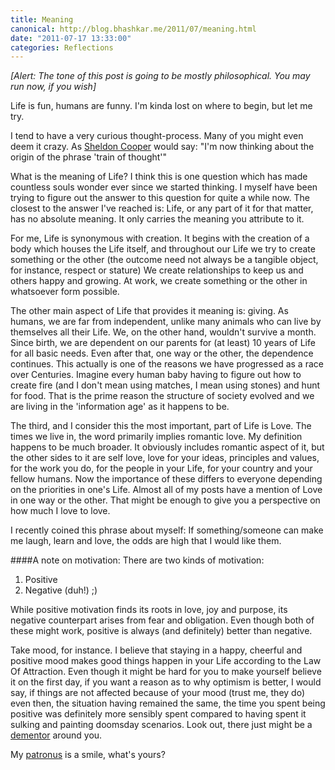 ```yaml
---
title: Meaning
canonical: http://blog.bhashkar.me/2011/07/meaning.html
date: "2011-07-17 13:33:00"
categories: Reflections
---
```


_[Alert: The tone of this post is going to be mostly philosophical. You may run now, if you wish]_

Life is fun, humans are funny. I'm kinda lost on where to begin, but let me try.<span class="more"></span>

I tend to have a very curious thought-process. Many of you might even deem it crazy. As [Sheldon Cooper](http://en.wikipedia.org/wiki/Sheldon_Cooper) would say: "I'm now thinking about the origin of the phrase 'train of thought'"

What is the meaning of Life? I think this is one question which has made countless souls wonder ever since we started thinking. I myself have been trying to figure out the answer to this question for quite a while now. The closest to the answer I've reached is: Life, or any part of it for that matter, has no absolute meaning. It only carries the meaning you attribute to it.

For me, Life is synonymous with creation. It begins with the creation of a body which houses the Life itself, and throughout our Life we try to create something or the other (the outcome need not always be a tangible object, for instance, respect or stature) We create relationships to keep us and others happy and growing. At work, we create something or the other in whatsoever form possible.

The other main aspect of Life that provides it meaning is: giving. As humans, we are far from independent, unlike many animals who can live by themselves all their Life. We, on the other hand, wouldn't survive a month. Since birth, we are dependent on our parents for (at least) 10 years of Life for all basic needs. Even after that, one way or the other, the dependence continues. This actually is one of the reasons we have progressed as a race over Centuries. Imagine every human baby having to figure out how to create fire (and I don't mean using matches, I mean using stones) and hunt for food. That is the prime reason the structure of society evolved and we are living in the 'information age' as it happens to be.

The third, and I consider this the most important, part of Life is Love. The times we live in, the word primarily implies romantic love. My definition happens to be much broader. It obviously includes romantic aspect of it, but the other sides to it are self love, love for your ideas, principles and values, for the work you do, for the people in your Life, for your country and your fellow humans. Now the importance of these differs to everyone depending on the priorities in one's Life. Almost all of my posts have a mention of Love in one way or the other. That might be enough to give you a perspective on how much I love to love.

I recently coined this phrase about myself: If something/someone can make me laugh, learn and love, the odds are high that I would like them.

####A note on motivation:
There are two kinds of motivation:
1. Positive
2. Negative (duh!) ;)

While positive motivation finds its roots in love, joy and purpose, its negative counterpart arises from fear and obligation. Even though both of these might work, positive is always (and definitely) better than negative.

Take mood, for instance. I believe that staying in a happy, cheerful and positive mood makes good things happen in your Life according to the Law Of Attraction. Even though it might be hard for you to make yourself believe it on the first day, if you want a reason as to why optimism is better, I would say, if things are not affected because of your mood (trust me, they do) even then, the situation having remained the same, the time you spent being positive was definitely more sensibly spent compared to having spent it sulking and painting doomsday scenarios. Look out, there just might be a [dementor](http://en.wikipedia.org/wiki/Magical_creatures_in_Harry_Potter#Dementors) around you.

My [patronus](http://en.wikipedia.org/wiki/Patronus_Charm) is a smile, what's yours?